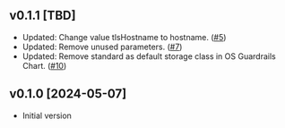 ## v0.1.1 [TBD]

- Updated: Change value tlsHostname to hostname. ([#5](https://github.com/turbot/helm-charts/issues/5))
- Updated: Remove unused parameters. ([#7](https://github.com/turbot/helm-charts/issues/7))
- Updated: Remove standard as default storage class in OS Guardrails Chart. ([#10](https://github.com/turbot/helm-charts/issues/10))

## v0.1.0 [2024-05-07]

- Initial version
